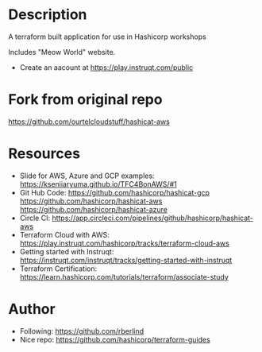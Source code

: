 # Description
 A terraform built application for use in Hashicorp workshops

Includes "Meow World" website.

- Create an aacount at https://play.instruqt.com/public
# Fork from original repo
https://github.com/ourtelcloudstuff/hashicat-aws
# Resources
- Slide for AWS, Azure and GCP examples: https://kseniiaryuma.github.io/TFC4BonAWS/#1
- Git Hub Code: 
  https://github.com/hashicorp/hashicat-gcp
  https://github.com/hashicorp/hashicat-aws
  https://github.com/hashicorp/hashicat-azure
- Circle CI: https://app.circleci.com/pipelines/github/hashicorp/hashicat-aws 
- Terraform Cloud with AWS: https://play.instruqt.com/hashicorp/tracks/terraform-cloud-aws
- Getting started with Instruqt: https://instruqt.com/instruqt/tracks/getting-started-with-instruqt
- Terraform Certification: https://learn.hashicorp.com/tutorials/terraform/associate-study

# Author
- Following: https://github.com/rberlind
- Nice repo: https://github.com/hashicorp/terraform-guides
